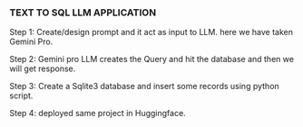 ### TEXT TO SQL LLM APPLICATION

Step 1: Create/design prompt and it act as input to LLM. here we have taken Gemini Pro.

Step 2: Gemini pro LLM creates the Query and hit the database and then we will get response.

Step 3: Create a Sqlite3 database and insert some records using python script.

Step 4: deployed same project in Huggingface.
